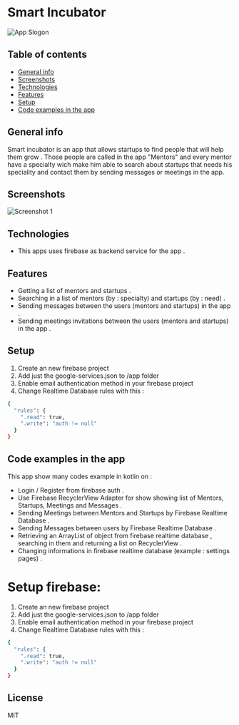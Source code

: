 # Smart Incubator
![App Slogon](https://i.imgur.com/vVTEVrH.png)

## Table of contents
* [General info](#general-info)
* [Screenshots](#screenshots)
* [Technologies](#technologies)
* [Features](#features)
* [Setup](#setup)
* [Code examples in the app](#code-examples-in-the-app)

## General info
Smart incubator is an app that allows startups to find people that will help them grow . Those people are called in the app "Mentors" and every mentor have a specialty wich make him able to search about startups that needs his speciality and contact them by sending messages or meetings in the app.

## Screenshots
![Screenshot 1](https://i.imgur.com/RgLewNM.png)

## Technologies
* This apps uses firebase as backend service for the app .


## Features
* Getting a list of mentors and startups .
* Searching in a list of mentors (by : specialty) and startups (by : need) . 
* Sending messages between the users (mentors and startups) in the app . 
* Sending meetings invitations between the users (mentors and startups) in the app .  


## Setup
1. Create an new firebase project 
2. Add just the google-services.json to /app folder
3. Enable email authentication method in your firebase project
4. Change Realtime Database rules with this : 

```sh
{
  "rules": {
    ".read": true,
    ".write": "auth != null"
  }
}
```

## Code examples in the app 
This app show many codes example in kotlin on :
* Login / Register from firebase auth .  
* Use Firebase RecyclerView Adapter for show showing list of Mentors, Startups, Meetings and Messages .
* Sending Meetings between Mentors and Startups by Firebase Realtime Database . 
* Sending Messages between users by Firebase Realtime Database . 
* Retrieving an ArrayList of object from firebase realtime database , searching in them and returning a list on RecyclerView .
* Changing informations in firebase realtime database (example : settings pages) . 


# Setup firebase:
1. Create an new firebase project 
2. Add just the google-services.json to /app folder
3. Enable email authentication method in your firebase project
4. Change Realtime Database rules with this : 

```sh
{
  "rules": {
    ".read": true,
    ".write": "auth != null"
  }
}
```

License
----

MIT
